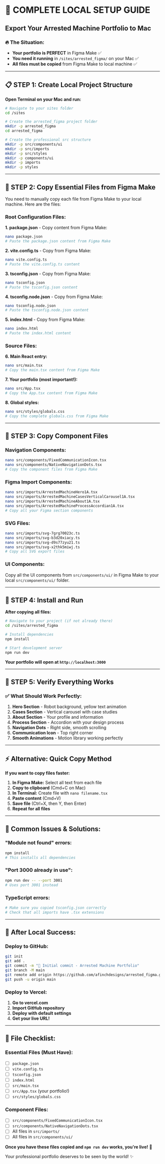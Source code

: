 # 🎯 **COMPLETE LOCAL SETUP GUIDE**
## Export Your Arrested Machine Portfolio to Mac

### 🔥 **The Situation:**
- **Your portfolio is PERFECT** in Figma Make ✅
- **You need it running** in `/sites/arrested_figma/` on your Mac ✅
- **All files must be copied** from Figma Make to local machine ✅

---

## 📋 **STEP 1: Create Local Project Structure**

**Open Terminal on your Mac and run:**

```bash
# Navigate to your sites folder
cd /sites

# Create the arrested_figma project folder
mkdir -p arrested_figma
cd arrested_figma

# Create the professional src structure
mkdir -p src/components/ui
mkdir -p src/imports
mkdir -p src/styles
mkdir -p components/ui
mkdir -p imports
mkdir -p styles
```

---

## 📄 **STEP 2: Copy Essential Files from Figma Make**

You need to manually copy each file from Figma Make to your local machine. Here are the files:

### **Root Configuration Files:**

**1. package.json** - Copy content from Figma Make:
```bash
nano package.json
# Paste the package.json content from Figma Make
```

**2. vite.config.ts** - Copy from Figma Make:
```bash
nano vite.config.ts
# Paste the vite.config.ts content
```

**3. tsconfig.json** - Copy from Figma Make:
```bash
nano tsconfig.json
# Paste the tsconfig.json content
```

**4. tsconfig.node.json** - Copy from Figma Make:
```bash
nano tsconfig.node.json
# Paste the tsconfig.node.json content
```

**5. index.html** - Copy from Figma Make:
```bash
nano index.html
# Paste the index.html content
```

### **Source Files:**

**6. Main React entry:**
```bash
nano src/main.tsx
# Copy the main.tsx content from Figma Make
```

**7. Your portfolio (most important!):**
```bash
nano src/App.tsx
# Copy the App.tsx content from Figma Make
```

**8. Global styles:**
```bash
nano src/styles/globals.css
# Copy the complete globals.css from Figma Make
```

---

## 🎨 **STEP 3: Copy Component Files**

### **Navigation Components:**
```bash
nano src/components/FixedCommunicationIcon.tsx
nano src/components/NativeNavigationDots.tsx
# Copy the component files from Figma Make
```

### **Figma Import Components:**
```bash
nano src/imports/ArrestedMachineHero1A.tsx
nano src/imports/ArrestedMachineCasesVerticalCarousel1A.tsx  
nano src/imports/ArrestedMachineAbout1A.tsx
nano src/imports/ArrestedMachineProcessAccordian1A.tsx
# Copy all your Figma section components
```

### **SVG Files:**
```bash
nano src/imports/svg-7grg70023c.ts
nano src/imports/svg-b3d20xiacy.ts
nano src/imports/svg-d9s77zyu21.ts
nano src/imports/svg-x2thk5miwj.ts
# Copy all SVG export files
```

### **UI Components:**
Copy all the UI components from `src/components/ui/` in Figma Make to your local `src/components/ui/` folder.

---

## 🚀 **STEP 4: Install and Run**

**After copying all files:**

```bash
# Navigate to your project (if not already there)
cd /sites/arrested_figma

# Install dependencies
npm install

# Start development server
npm run dev
```

**Your portfolio will open at `http://localhost:3000`**

---

## 🎊 **STEP 5: Verify Everything Works**

### **✅ What Should Work Perfectly:**
1. **Hero Section** - Robot background, yellow text animation
2. **Cases Section** - Vertical carousel with case studies
3. **About Section** - Your profile and information
4. **Process Section** - Accordion with your design process
5. **Navigation Dots** - Right side, smooth scrolling
6. **Communication Icon** - Top right corner
7. **Smooth Animations** - Motion library working perfectly

---

## ⚡ **Alternative: Quick Copy Method**

**If you want to copy files faster:**

1. **In Figma Make:** Select all text from each file
2. **Copy to clipboard** (Cmd+C on Mac)  
3. **In Terminal:** Create file with `nano filename.tsx`
4. **Paste content** (Cmd+V)
5. **Save file** (Ctrl+X, then Y, then Enter)
6. **Repeat for all files**

---

## 🔧 **Common Issues & Solutions:**

### **"Module not found" errors:**
```bash
npm install
# This installs all dependencies
```

### **"Port 3000 already in use":**
```bash
npm run dev -- --port 3001
# Uses port 3001 instead
```

### **TypeScript errors:**
```bash
# Make sure you copied tsconfig.json correctly
# Check that all imports have .tsx extensions
```

---

## 🌟 **After Local Success:**

### **Deploy to GitHub:**
```bash
git init
git add .
git commit -m "🎨 Initial commit - Arrested Machine Portfolio"
git branch -M main
git remote add origin https://github.com/afinchdesigns/arrested_figma.git
git push -u origin main
```

### **Deploy to Vercel:**
1. **Go to vercel.com**
2. **Import GitHub repository**
3. **Deploy with default settings**
4. **Get your live URL!**

---

## 🎯 **File Checklist:**

### **Essential Files (Must Have):**
- [ ] `package.json`
- [ ] `vite.config.ts`
- [ ] `tsconfig.json`
- [ ] `index.html`
- [ ] `src/main.tsx`
- [ ] `src/App.tsx` (your portfolio!)
- [ ] `src/styles/globals.css`

### **Component Files:**
- [ ] `src/components/FixedCommunicationIcon.tsx`
- [ ] `src/components/NativeNavigationDots.tsx`
- [ ] All files in `src/imports/`
- [ ] All files in `src/components/ui/`

**Once you have these files copied and `npm run dev` works, you're live!** 🚀

Your professional portfolio deserves to be seen by the world! ✨